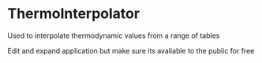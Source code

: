 # ThermoInterpolator
 
Used to interpolate thermodynamic values from a range of tables

Edit and expand application but make sure its avaliable to the public for free
